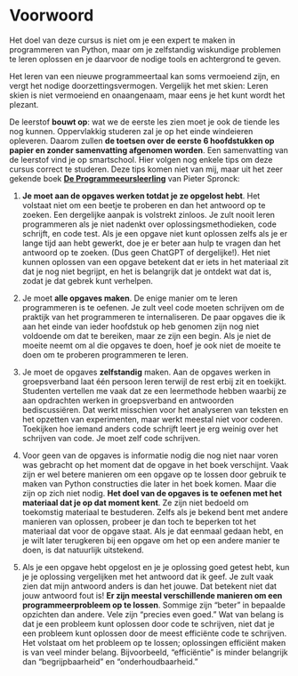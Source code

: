 # Voorwoord

Het doel van deze cursus is niet om je een expert te maken in programmeren van Python, maar om je zelfstandig wiskundige problemen te leren oplossen en je daarvoor de nodige tools en achtergrond te geven.

Het leren van een nieuwe programmeertaal kan soms vermoeiend zijn, en vergt het nodige doorzettingsvermogen. Vergelijk het met skien: Leren skien is niet vermoeiend en onaangenaam, maar eens je het kunt wordt het plezant.

De leerstof **bouwt op**: wat we de eerste les zien moet je ook de tiende les nog kunnen. Oppervlakkig studeren zal je op het einde windeieren opleveren. Daarom zullen **de toetsen over de eerste 6 hoofdstukken op papier en zonder samenvatting afgenomen worden**. Een samenvatting van de leerstof vind je op smartschool.
Hier volgen nog enkele tips om deze cursus correct te studeren. Deze tips komen niet van mij, maar uit het zeer gekende boek [**De Programmeeursleerling**](https://www.spronck.net/pythonbook/dutchindex.xhtml) van Pieter Spronck:

   1. **Je moet aan de opgaves werken totdat je ze opgelost hebt**. Het volstaat niet om een beetje te proberen en dan het antwoord op te zoeken. Een dergelijke aanpak is volstrekt zinloos. Je zult nooit leren programmeren als je niet nadenkt over oplossingsmethodieken, code schrijft, en code test. Als je een opgave niet kunt oplossen zelfs als je er lange tijd aan hebt gewerkt, doe je er beter aan hulp te vragen dan het antwoord op te zoeken. (Dus geen ChatGPT of dergelijke!). Het niet kunnen oplossen van een opgave betekent dat er iets in het materiaal zit dat je nog niet begrijpt, en het is belangrijk dat je ontdekt wat dat is, zodat je dat gebrek kunt verhelpen.

   2. Je moet **alle opgaves maken**. De enige manier om te leren programmeren is te oefenen. Je zult veel code moeten schrijven om de praktijk van het programmeren te internaliseren. De paar opgaves die ik aan het einde van ieder hoofdstuk op heb genomen zijn nog niet voldoende om dat te bereiken, maar ze zijn een begin. Als je niet de moeite neemt om al die opgaves te doen, hoef je ook niet de moeite te doen om te proberen programmeren te leren.

   3. Je moet de opgaves **zelfstandig** maken. Aan de opgaves werken in groepsverband laat één persoon leren terwijl de rest erbij zit en toekijkt. Studenten vertellen me vaak dat ze een leermethode hebben waarbij ze aan opdrachten werken in groepsverband en antwoorden bediscussiëren. Dat werkt misschien voor het analyseren van teksten en het opzetten van experimenten, maar werkt meestal niet voor coderen. Toekijken hoe iemand anders code schrijft leert je erg weinig over het schrijven van code. Je moet zelf code schrijven.

   4. Voor geen van de opgaves is informatie nodig die nog niet naar voren was gebracht op het moment dat de opgave in het boek verschijnt. Vaak zijn er wel betere manieren om een opgave op te lossen door gebruik te maken van Python constructies die later in het boek komen. Maar die zijn op zich niet nodig. **Het doel van de opgaves is te oefenen met het materiaal dat je op dat moment kent**. Ze zijn niet bedoeld om toekomstig materiaal te bestuderen. Zelfs als je bekend bent met andere manieren van oplossen, probeer je dan toch te beperken tot het materiaal dat voor de opgave staat. Als je dat eenmaal gedaan hebt, en je wilt later terugkeren bij een opgave om het op een andere manier te doen, is dat natuurlijk uitstekend.

   5. Als je een opgave hebt opgelost en je je oplossing goed getest hebt, kun je je oplossing vergelijken met het antwoord dat ik geef. Je zult vaak zien dat mijn antwoord anders is dan het jouwe. Dat betekent niet dat jouw antwoord fout is! **Er zijn meestal verschillende manieren om een programmeerprobleem op te lossen**. Sommige zijn “beter” in bepaalde opzichten dan andere. Vele zijn “precies even goed.” Wat van belang is dat je een probleem kunt oplossen door code te schrijven, niet dat je een probleem kunt oplossen door de meest efficiënte code te schrijven. Het volstaat om het probleem op te lossen; oplossingen efficiënt maken is van veel minder belang. Bijvoorbeeld, “efficiëntie” is minder belangrijk dan “begrijpbaarheid” en “onderhoudbaarheid.”



